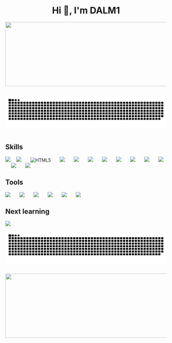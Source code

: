 <h1 align="center">Hi 👋, I'm DALM1</h1> 
<img align="center" width="900" height="200"  src="https://media1.giphy.com/media/YvmrAnwdhAkp7EKkVu/giphy.gif?cid=ecf05e478oapemklhwzrh10i7ymyy5c3mg90x0t99f7v5u6v&rid=giphy.gif&ct=g"/>&emsp;

<img align="right" width="900" height="100"  src="https://raw.githubusercontent.com/Lissy93/Lissy93/master/assets/github-snake.svg"/>&emsp;


## Skills 

<img width="40px" src="https://upload.wikimedia.org/wikipedia/commons/1/19/C_Logo.png?20201023095457"/>&emsp;
<img width="40px" style="margin-right: 10px" src="https://img.icons8.com/color/344/python--v1.png"/>&emsp;
<img width="40px" style="margin-right: 10px" src="https://cdn.jsdelivr.net/gh/devicons/devicon/icons/html5/html5-original.svg" title="HTML5"/>&emsp;
<img width="40px" style="margin-right: 10px" src="https://cdn.jsdelivr.net/gh/devicons/devicon/icons/css3/css3-original.svg"/>&emsp;
<img width="40px" style="margin-right: 10px" src="https://upload.wikimedia.org/wikipedia/commons/thumb/2/27/PHP-logo.svg/1024px-PHP-logo.svg.png"/>&emsp;
<img width="40px" style="margin-right: 10px" src="https://upload.wikimedia.org/wikipedia/fr/thumb/6/62/MySQL.svg/langfr-1024px-MySQL.svg.png"/>&emsp;
<img width="40px" style="margin-right: 10px" src="https://cdn.jsdelivr.net/gh/devicons/devicon/icons/javascript/javascript-original.svg"/>&emsp;
<img width="40px" style="margin-right: 10px" src="https://cdn.jsdelivr.net/gh/devicons/devicon/icons/react/react-original-wordmark.svg"/>&emsp;
<img width="40px" style="margin-right: 10px" src="https://cdn.worldvectorlogo.com/logos/react-native-1.svg"/>&emsp;
<img width="40px" style="margin-right: 10px" src="https://react-spring.io/spring-icon.png"/>&emsp;
<img width="40px" style="margin-right: 10px" src="https://assets.website-files.com/61ca3f775a79ec5f87fcf937/6202fcdee5ee8636a145a41b_1234.png"/>&emsp;
<img width="40px" style="margin-right: 10px" src="https://img.icons8.com/color/344/mongodb.png"/>&emsp;
<img width="60px" style="margin-right: 10px" src="https://cdn.jsdelivr.net/gh/devicons/devicon/icons/nodejs/nodejs-plain-wordmark.svg"/>&emsp;



## Tools

<img width="40px" style="margin-right: 10px" src="https://upload.wikimedia.org/wikipedia/commons/thumb/9/9f/Vimlogo.svg/langfr-800px-Vimlogo.svg.png"/>&emsp;
<img width="40px" style="margin-right: 10px" src="https://jobs.mindtheproduct.com/wp-content/uploads/job-manager-uploads/company_logo/2021/10/csblogo.png"/>&emsp;
<img width="40px" style="margin-right: 10px" src="https://cdn.jsdelivr.net/gh/devicons/devicon/icons/vscode/vscode-original-wordmark.svg"/>&emsp;
<img width="40px" style="margin-right: 10px" src="https://cdn.jsdelivr.net/gh/devicons/devicon/icons/docker/docker-original-wordmark.svg"/>&emsp;
<img width="40px" style="margin-right: 10px" src="https://cdn.jsdelivr.net/gh/devicons/devicon/icons/npm/npm-original-wordmark.svg"/>&emsp;
<img width="40px" style="margin-right: 10px" src="https://bun.sh/logo.svg"/>&emsp;




## Next learning

<img width="40px" style="margin-right: 10px" src="https://cdn.jsdelivr.net/gh/devicons/devicon/icons/typescript/typescript-original.svg"/>&emsp;

<img align="right" width="900" height="100"  src="https://raw.githubusercontent.com/Lissy93/Lissy93/master/assets/github-snake.svg"/>&emsp;

<img align="center" width="900" height="200"  src="https://media1.giphy.com/media/YvmrAnwdhAkp7EKkVu/giphy.gif?cid=ecf05e478oapemklhwzrh10i7ymyy5c3mg90x0t99f7v5u6v&rid=giphy.gif&ct=g"/>&emsp; 





 

